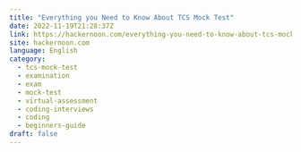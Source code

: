```yaml
---
title: "Everything you Need to Know About TCS Mock Test"
date: 2022-11-19T21:28:37Z
link: https://hackernoon.com/everything-you-need-to-know-about-tcs-mock-test?source=rss&utm_medium=RSS&utm_source=news.12bit.vn
site: hackernoon.com
language: English
category:
  - tcs-mock-test
  - examination
  - exam
  - mock-test
  - virtual-assessment
  - coding-interviews
  - coding
  - beginners-guide
draft: false
---
```

